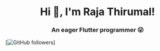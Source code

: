 <h1 align="center"> Hi 👋, I'm Raja Thirumal!</h1>
<h3 align="center">An eager Flutter programmer 😜</h3>


[![GitHub followers](https://img.shields.io/github/followers/rajathirumal?logo=GitHub&style=for-the-badge)]

<!--
**rajathirumal/rajathirumal** is a ✨ _special_ ✨ repository because its `README.md` (this file) appears on your GitHub profile.

Here are some ideas to get you started:

- 🔭 I’m currently working on ...
- 🌱 I’m currently learning ...
- 👯 I’m looking to collaborate on ...
- 🤔 I’m looking for help with ...
- 💬 Ask me about ...
- 📫 How to reach me: ...
- 😄 Pronouns: ...
- ⚡ Fun fact: ...
-->
